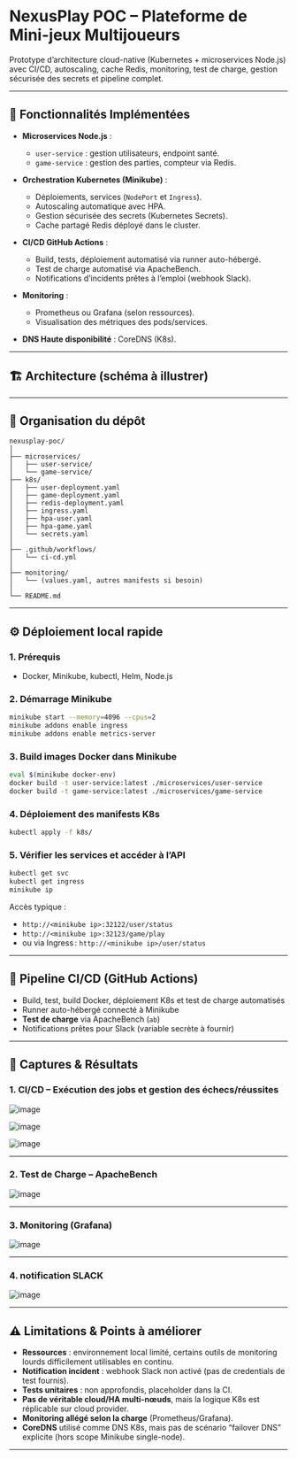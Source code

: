 # NexusPlay POC – Plateforme de Mini-jeux Multijoueurs

Prototype d’architecture cloud-native (Kubernetes + microservices Node.js) avec CI/CD, autoscaling, cache Redis, monitoring, test de charge, gestion sécurisée des secrets et pipeline complet.

---

## 🚀 Fonctionnalités Implémentées

* **Microservices Node.js** :

  * `user-service` : gestion utilisateurs, endpoint santé.
  * `game-service` : gestion des parties, compteur via Redis.
* **Orchestration Kubernetes (Minikube)** :

  * Déploiements, services (`NodePort` et `Ingress`).
  * Autoscaling automatique avec HPA.
  * Gestion sécurisée des secrets (Kubernetes Secrets).
  * Cache partagé Redis déployé dans le cluster.
* **CI/CD GitHub Actions** :

  * Build, tests, déploiement automatisé via runner auto-hébergé.
  * Test de charge automatisé via ApacheBench.
  * Notifications d’incidents prêtes à l’emploi (webhook Slack).
* **Monitoring** :

  * Prometheus ou Grafana (selon ressources).
  * Visualisation des métriques des pods/services.
* **DNS Haute disponibilité** : CoreDNS (K8s).

---

## 🏗️ Architecture (schéma à illustrer)



---

## 📂 Organisation du dépôt

```
nexusplay-poc/
│
├── microservices/
│   ├── user-service/
│   └── game-service/
├── k8s/
│   ├── user-deployment.yaml
│   ├── game-deployment.yaml
│   ├── redis-deployment.yaml
│   ├── ingress.yaml
│   ├── hpa-user.yaml
│   ├── hpa-game.yaml
│   └── secrets.yaml
│
├── .github/workflows/
│   └── ci-cd.yml
│
├── monitoring/
│   └── (values.yaml, autres manifests si besoin)
│
└── README.md
```

---

## ⚙️ Déploiement local rapide

### 1. **Prérequis**

* Docker, Minikube, kubectl, Helm, Node.js

### 2. **Démarrage Minikube**

```bash
minikube start --memory=4096 --cpus=2
minikube addons enable ingress
minikube addons enable metrics-server
```

### 3. **Build images Docker dans Minikube**

```bash
eval $(minikube docker-env)
docker build -t user-service:latest ./microservices/user-service
docker build -t game-service:latest ./microservices/game-service
```

### 4. **Déploiement des manifests K8s**

```bash
kubectl apply -f k8s/
```

### 5. **Vérifier les services et accéder à l’API**

```bash
kubectl get svc
kubectl get ingress
minikube ip
```

Accès typique :

* `http://<minikube ip>:32122/user/status`
* `http://<minikube ip>:32123/game/play`
* ou via Ingress : `http://<minikube ip>/user/status`

---

## 🔁 Pipeline CI/CD (GitHub Actions)

* Build, test, build Docker, déploiement K8s et test de charge automatisés
* Runner auto-hébergé connecté à Minikube
* **Test de charge** via ApacheBench (`ab`)
* Notifications prêtes pour Slack (variable secrète à fournir)

---

## 📸 **Captures & Résultats**

### **1. CI/CD – Exécution des jobs et gestion des échecs/réussites**

![image](https://github.com/user-attachments/assets/07831bc9-44f1-425a-9f3c-14d504c5ef3d)



![image](https://github.com/user-attachments/assets/e2db5a1c-b16e-4baa-a482-fc8640c69817)


![image](https://github.com/user-attachments/assets/e075f722-2183-4a0c-8492-49979a0e8ef5)


---

### **2. Test de Charge – ApacheBench**

![image](https://github.com/user-attachments/assets/a6ff78ce-67af-4687-8dc0-7a23c5690258)


---

### **3. Monitoring (Grafana)**



![image](https://github.com/user-attachments/assets/3b031ffc-aaaa-49d6-b7f4-3eba3bf3a60c)


---

### **4. notification SLACK**


![image](https://github.com/user-attachments/assets/3da416bf-89d4-46a6-a033-5c1f6c09d0a6)


---



## ⚠️ Limitations & Points à améliorer

* **Ressources** : environnement local limité, certains outils de monitoring lourds difficilement utilisables en continu.
* **Notification incident** : webhook Slack non activé (pas de credentials de test fournis).
* **Tests unitaires** : non approfondis, placeholder dans la CI.
* **Pas de véritable cloud/HA multi-nœuds**, mais la logique K8s est réplicable sur cloud provider.
* **Monitoring allégé selon la charge** (Prometheus/Grafana).
* **CoreDNS** utilisé comme DNS K8s, mais pas de scénario “failover DNS” explicite (hors scope Minikube single-node).

---


